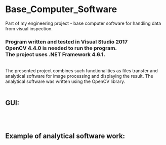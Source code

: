 # Base_Computer_Software
Part of my engineering project - base computer software for handling data from visual inspection.

### Program written and tested in Visual Studio 2017 </br > OpenCV 4.4.0  is needed to run the program. </br > The project uses .NET Framework 4.6.1.

<br />
  The presented project combines such functionalities as files transfer and analytical software for image processing and displaying the result.
The analytical software was written using the OpenCV library.
<br /><br />

## GUI:

<br /><br />

## Example of analytical software work:
